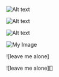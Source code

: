 ![Alt text](/path/to/img.jpg)

![Alt text](/path/to/img.jpg "Optional title")

![Alt text](url/to/image.jpg "Optional title attribute")

![My Image](url/to/image2.jpg "Optional title attribute")

![leave me alone]

![leave me alone][]
